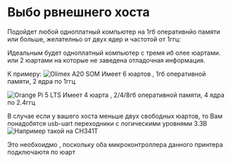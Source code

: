 # Выбо рвнешнего хоста

Подойдет любой одноплатный компьютер на 1гб оперативнйо памяти или больше, желателньо от двух ядер и частотой от 1ггц:

Идеальным будет одноплатный компьютер с тремя иб олее юартами. или 2 юартами на которые не заведена отладочная информация.

К примеру:
![Olimex A20 SOM](https://i.ibb.co/8gKq1QD/A20-SOM-N8-GB-1000x1000.jpg)
Имеет 6 юартов , 1гб оперативной памяти, 2 ядра по 1ггц

![Orange Pi 5 LTS](https://i.ibb.co/VmBmxkx/pi5-01.png)
Имеет 4 юарта , 2/4/8гб оперативной памяти, 4 ядра по 2.4ггц

В случае если у вашего хоста меньше двух свободных юартов, то Вам понадобятся usb-uart переходники с логическими уровнями 3.3В
![Например такой на CH341T](https://i.ibb.co/3fRSJyg/ch341t.png)

Это необхоидмо , поскольку оба микроконтроллера данного принтера подключаютя по юарт
